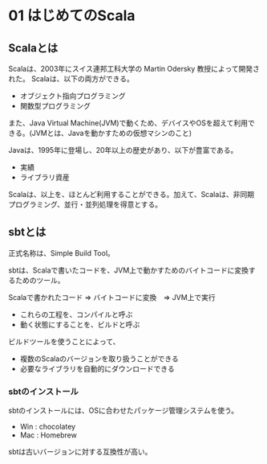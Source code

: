# 01 はじめてのScala

## Scalaとは

Scalaは、2003年にスイス連邦工科大学の Martin Odersky 教授によって開発された。
Scalaは、以下の両方ができる。

- オブジェクト指向プログラミング
- 関数型プログラミング

また、Java Virtual Machine(JVM)で動くため、デバイスやOSを超えて利用できる。(JVMとは、Javaを動かすための仮想マシンのこと)

Javaは、1995年に登場し、20年以上の歴史があり、以下が豊富である。

- 実績
- ライブラリ資産

Scalaは、以上を、ほとんど利用することができる。加えて、Scalaは、非同期プログラミング、並行・並列処理を得意とする。

## sbtとは

正式名称は、Simple Build Tool。

sbtは、Scalaで書いたコードを、JVM上で動かすためのバイトコードに変換するためのツール。

Scalaで書かれたコード => バイトコードに変換　=> JVM上で実行

- これらの工程を、コンパイルと呼ぶ
- 動く状態にすることを、ビルドと呼ぶ

ビルドツールを使うことによって、

- 複数のScalaのバージョンを取り扱うことができる
- 必要なライブラリを自動的にダウンロードできる

### sbtのインストール

sbtのインストールには、OSに合わせたパッケージ管理システムを使う。

- Win : chocolatey
- Mac : Homebrew

sbtは古いバージョンに対する互換性が高い。